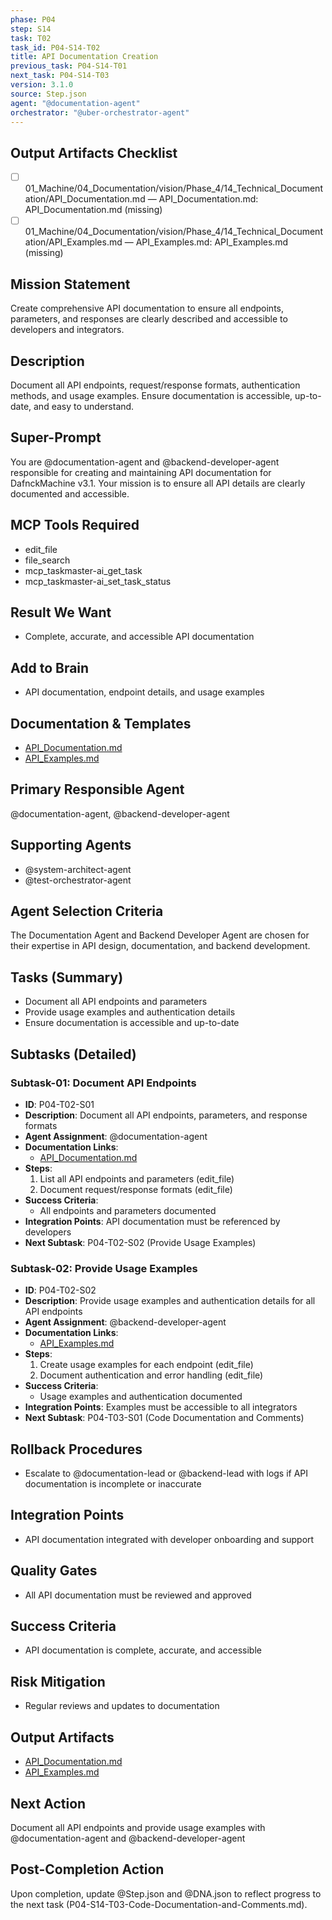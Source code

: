 ```yaml
---
phase: P04
step: S14
task: T02
task_id: P04-S14-T02
title: API Documentation Creation
previous_task: P04-S14-T01
next_task: P04-S14-T03
version: 3.1.0
source: Step.json
agent: "@documentation-agent"
orchestrator: "@uber-orchestrator-agent"
---
```

## Output Artifacts Checklist
- [ ] 01_Machine/04_Documentation/vision/Phase_4/14_Technical_Documentation/API_Documentation.md — API_Documentation.md: API_Documentation.md (missing)
- [ ] 01_Machine/04_Documentation/vision/Phase_4/14_Technical_Documentation/API_Examples.md — API_Examples.md: API_Examples.md (missing)

## Mission Statement
Create comprehensive API documentation to ensure all endpoints, parameters, and responses are clearly described and accessible to developers and integrators.

## Description
Document all API endpoints, request/response formats, authentication methods, and usage examples. Ensure documentation is accessible, up-to-date, and easy to understand.

## Super-Prompt
You are @documentation-agent and @backend-developer-agent responsible for creating and maintaining API documentation for DafnckMachine v3.1. Your mission is to ensure all API details are clearly documented and accessible.

## MCP Tools Required
- edit_file
- file_search
- mcp_taskmaster-ai_get_task
- mcp_taskmaster-ai_set_task_status

## Result We Want
- Complete, accurate, and accessible API documentation

## Add to Brain
- API documentation, endpoint details, and usage examples

## Documentation & Templates
- [API_Documentation.md](mdc:01_Machine/04_Documentation/vision/Phase_4/14_Technical_Documentation/API_Documentation.md)
- [API_Examples.md](mdc:01_Machine/04_Documentation/vision/Phase_4/14_Technical_Documentation/API_Examples.md)

## Primary Responsible Agent
@documentation-agent, @backend-developer-agent

## Supporting Agents
- @system-architect-agent
- @test-orchestrator-agent

## Agent Selection Criteria
The Documentation Agent and Backend Developer Agent are chosen for their expertise in API design, documentation, and backend development.

## Tasks (Summary)
- Document all API endpoints and parameters
- Provide usage examples and authentication details
- Ensure documentation is accessible and up-to-date

## Subtasks (Detailed)
### Subtask-01: Document API Endpoints
- **ID**: P04-T02-S01
- **Description**: Document all API endpoints, parameters, and response formats
- **Agent Assignment**: @documentation-agent
- **Documentation Links**:
  - [API_Documentation.md](mdc:01_Machine/04_Documentation/vision/Phase_4/14_Technical_Documentation/API_Documentation.md)
- **Steps**:
    1. List all API endpoints and parameters (edit_file)
    2. Document request/response formats (edit_file)
- **Success Criteria**:
    - All endpoints and parameters documented
- **Integration Points**: API documentation must be referenced by developers
- **Next Subtask**: P04-T02-S02 (Provide Usage Examples)

### Subtask-02: Provide Usage Examples
- **ID**: P04-T02-S02
- **Description**: Provide usage examples and authentication details for all API endpoints
- **Agent Assignment**: @backend-developer-agent
- **Documentation Links**:
  - [API_Examples.md](mdc:01_Machine/04_Documentation/vision/Phase_4/14_Technical_Documentation/API_Examples.md)
- **Steps**:
    1. Create usage examples for each endpoint (edit_file)
    2. Document authentication and error handling (edit_file)
- **Success Criteria**:
    - Usage examples and authentication documented
- **Integration Points**: Examples must be accessible to all integrators
- **Next Subtask**: P04-T03-S01 (Code Documentation and Comments)

## Rollback Procedures
- Escalate to @documentation-lead or @backend-lead with logs if API documentation is incomplete or inaccurate

## Integration Points
- API documentation integrated with developer onboarding and support

## Quality Gates
- All API documentation must be reviewed and approved

## Success Criteria
- API documentation is complete, accurate, and accessible

## Risk Mitigation
- Regular reviews and updates to documentation

## Output Artifacts
- [API_Documentation.md](mdc:01_Machine/04_Documentation/vision/Phase_4/14_Technical_Documentation/API_Documentation.md)
- [API_Examples.md](mdc:01_Machine/04_Documentation/vision/Phase_4/14_Technical_Documentation/API_Examples.md)

## Next Action
Document all API endpoints and provide usage examples with @documentation-agent and @backend-developer-agent

## Post-Completion Action
Upon completion, update @Step.json and @DNA.json to reflect progress to the next task (P04-S14-T03-Code-Documentation-and-Comments.md). 